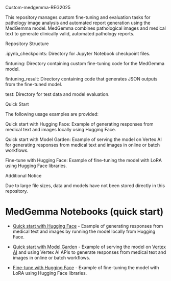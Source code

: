 Custom-medgemma-REG2025

This repository manages custom fine-tuning and evaluation tasks for pathology image analysis and automated report generation using the MedGemma model. MedGemma combines pathological images and medical text to generate clinically valid, automated pathology reports.

Repository Structure

.ipynb_checkpoints: Directory for Jupyter Notebook checkpoint files.

fintuning: Directory containing custom fine-tuning code for the MedGemma model.

fintuning_result: Directory containing code that generates JSON outputs from the fine-tuned model.

test: Directory for test data and model evaluation.

Quick Start

The following usage examples are provided:

Quick start with Hugging Face: Example of generating responses from medical text and images locally using Hugging Face.

Quick start with Model Garden: Example of serving the model on Vertex AI for generating responses from medical text and images in online or batch workflows.

Fine-tune with Hugging Face: Example of fine-tuning the model with LoRA using Hugging Face libraries.

Additional Notice

Due to large file sizes, data and models have not been stored directly in this repository.



# MedGemma Notebooks (quick start)

*   [Quick start with Hugging Face](quick_start_with_hugging_face.ipynb) -
    Example of generating responses from medical text and images by running the
    model locally from Hugging Face.

*   [Quick start with Model Garden](quick_start_with_model_garden.ipynb) -
    Example of serving the model on
    [Vertex AI](https://cloud.google.com/vertex-ai/docs/predictions/overview)
    and using Vertex AI APIs to generate responses from medical text and images
    in online or batch workflows.

*   [Fine-tune with Hugging Face](fine_tune_with_hugging_face.ipynb) - Example
    of fine-tuning the model with LoRA using Hugging Face libraries.

